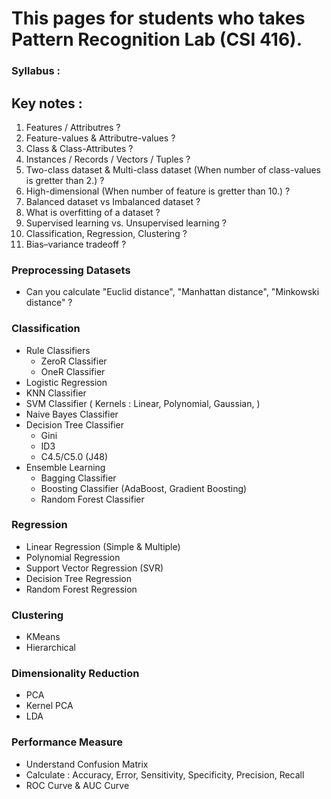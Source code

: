 # This pages for students who takes Pattern Recognition Lab (CSI 416).
### Syllabus :

## Key notes :
  1. Features / Attributres ?
  2. Feature-values & Attributre-values ?
  3. Class & Class-Attributes ?
  4. Instances / Records / Vectors / Tuples ?
  5. Two-class dataset & Multi-class dataset (When number of class-values is gretter than 2.) ?
  6. High-dimensional (When number of feature is gretter than 10.) ?
  7. Balanced dataset vs Imbalanced dataset ?
  8. What is overfitting of a dataset ?
  9. Supervised learning vs. Unsupervised learning ?
  10. Classification, Regression, Clustering ?
  11. Bias–variance tradeoff ?
  
  
### Preprocessing Datasets
- Can you calculate "Euclid distance", "Manhattan distance", "Minkowski distance" ?

### Classification
- Rule Classifiers
  - ZeroR Classifier
  - OneR Classifier
- Logistic Regression
- KNN Classifier
- SVM Classifier ( Kernels : Linear, Polynomial, Gaussian,  )
- Naive Bayes Classifier
- Decision Tree Classifier
  - Gini
  - ID3
  - C4.5/C5.0 (J48)
- Ensemble Learning
  - Bagging Classifier
  - Boosting Classifier (AdaBoost, Gradient Boosting)
  - Random Forest Classifier
  
### Regression
- Linear Regression (Simple & Multiple)
- Polynomial Regression
- Support Vector Regression (SVR)
- Decision Tree Regression
- Random Forest Regression

### Clustering
- KMeans
- Hierarchical

### Dimensionality Reduction
- PCA
- Kernel PCA
- LDA

### Performance Measure
- Understand Confusion Matrix
- Calculate : Accuracy, Error, Sensitivity, Specificity, Precision, Recall
- ROC Curve & AUC Curve

